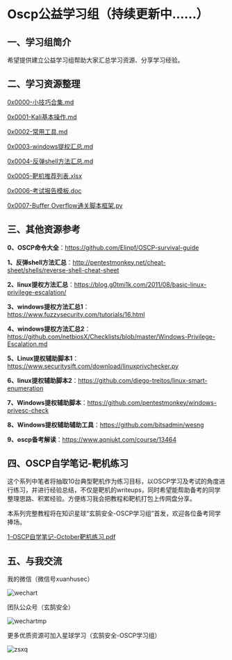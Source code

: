# Oscp公益学习组（持续更新中……）
## 一、学习组简介
希望提供建立公益学习组帮助大家汇总学习资源、分享学习经验。
## 二、学习资源整理


[0x0000-小技巧合集.md](https://github.com/xuanhusec/OscpStudyGroup/blob/master/0x0000-%E5%B0%8F%E6%8A%80%E5%B7%A7%E5%90%88%E9%9B%86.md)


[0x0001-Kali基本操作.md](https://github.com/xuanhusec/OscpStudyGroup/blob/master/0x0001-Kali%E5%9F%BA%E6%9C%AC%E6%93%8D%E4%BD%9C.md)


[0x0002-常用工具.md](https://github.com/xuanhusec/OscpStudyGroup/blob/master/0x0002-%E5%B8%B8%E7%94%A8%E5%B7%A5%E5%85%B7.md)


[0x0003-windows提权汇总.md](https://github.com/xuanhusec/OscpStudyGroup/blob/master/0x0003-windows%E6%8F%90%E6%9D%83%E6%B1%87%E6%80%BB.md)


[0x0004-反弹shell方法汇总.md](https://github.com/xuanhusec/OscpStudyGroup/blob/master/0x0004-%E5%8F%8D%E5%BC%B9shell%E6%96%B9%E6%B3%95%E6%B1%87%E6%80%BB.md)


[0x0005-靶机推荐列表.xlsx](https://github.com/xuanhusec/OscpStudyGroup/blob/master/0x0005-%E9%9D%B6%E6%9C%BA%E6%8E%A8%E8%8D%90%E5%88%97%E8%A1%A8.xlsx)


[0x0006-考试报告模板.doc](https://github.com/xuanhusec/OscpStudyGroup/blob/master/0x0006-%E8%80%83%E8%AF%95%E6%8A%A5%E5%91%8A%E6%A8%A1%E6%9D%BF.doc)


[0x0007-Buffer Overflow通关脚本框架.py](https://github.com/xuanhusec/OscpStudyGroup/blob/master/0x0007-Buffer%20Overflow%E9%80%9A%E5%85%B3%E8%84%9A%E6%9C%AC%E6%A1%86%E6%9E%B6.py)


## 三、其他资源参考
**0、OSCP命令大全**：https://github.com/Elinpf/OSCP-survival-guide


**1、反弹shell方法汇总**：http://pentestmonkey.net/cheat-sheet/shells/reverse-shell-cheat-sheet


**2、linux提权方法汇总**：https://blog.g0tmi1k.com/2011/08/basic-linux-privilege-escalation/


**3、windows提权方法汇总1**：https://www.fuzzysecurity.com/tutorials/16.html


**4、windows提权方法汇总2**：https://github.com/netbiosX/Checklists/blob/master/Windows-Privilege-Escalation.md


**5、Linux提权辅助脚本1**：https://www.securitysift.com/download/linuxprivchecker.py


**6、linux提权辅助脚本2**：https://github.com/diego-treitos/linux-smart-enumeration


**7、Windows提权辅助脚本**：https://github.com/pentestmonkey/windows-privesc-check


**8、Windows提权辅助辅助工具**：https://github.com/bitsadmin/wesng


**9、oscp备考解读**：https://www.aqniukt.com/course/13464



## 四、OSCP自学笔记-靶机练习
这个系列中笔者将抽取10台典型靶机作为练习目标，以OSCP学习及考试的角度进行练习，并进行经验总结，不仅是靶机的writeups，同时希望能帮助备考的同学整理思路、积累经验。方便练习我会把教程和靶机打包上传网盘分享。

本系列完整教程将在知识星球“玄鹄安全-OSCP学习组”首发，欢迎各位备考同学捧场。


[1-OSCP自学笔记-October靶机练习.pdf](https://github.com/xuanhusec/OscpStudyGroup/blob/master/%E9%9D%B6%E6%9C%BA%E7%BB%83%E4%B9%A0%E7%B3%BB%E5%88%97/1-OSCP%E8%87%AA%E5%AD%A6%E7%AC%94%E8%AE%B0-October%E9%9D%B6%E6%9C%BA%E7%BB%83%E4%B9%A0.pdf)


## 五、与我交流

我的微信（微信号xuanhusec）


![wechart](img/wechart.jpg)


团队公众号（玄鹄安全）


![wechartmp](img/mp.png)



更多优质资源可加入星球学习（玄鹄安全-OSCP学习组）


![zsxq](img/xq.png)
